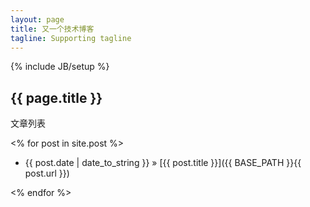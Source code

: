 ```yaml
---
layout: page
title: 又一个技术博客
tagline: Supporting tagline
---
```

{% include JB/setup %}

## {{ page.title }}

文章列表

<% for post in site.post %>

- {{ post.date | date_to_string }} &raquo; [{{ post.title }}]({{ BASE_PATH }}{{ post.url }})

<% endfor %>




